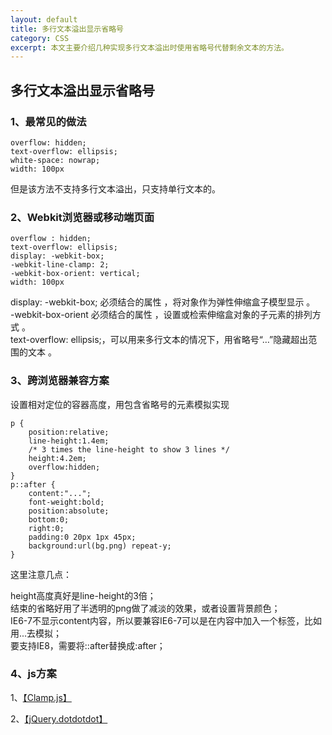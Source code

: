 ```yaml
---
layout: default
title: 多行文本溢出显示省略号
category: CSS
excerpt: 本文主要介绍几种实现多行文本溢出时使用省略号代替剩余文本的方法。
---
```


<h2>多行文本溢出显示省略号</h2>

<h3>1、最常见的做法</h3>

	overflow: hidden;
	text-overflow: ellipsis;
	white-space: nowrap;
	width: 100px
	
但是该方法不支持多行文本溢出，只支持单行文本的。

<h3>2、Webkit浏览器或移动端页面</h3>

	overflow : hidden;
	text-overflow: ellipsis;
	display: -webkit-box;
	-webkit-line-clamp: 2;
	-webkit-box-orient: vertical;
	width: 100px
	
display: -webkit-box; 必须结合的属性 ，将对象作为弹性伸缩盒子模型显示 。<br/>
-webkit-box-orient 必须结合的属性 ，设置或检索伸缩盒对象的子元素的排列方式 。<br/>
text-overflow: ellipsis;，可以用来多行文本的情况下，用省略号“…”隐藏超出范围的文本 。

<h3>3、跨浏览器兼容方案</h3>

设置相对定位的容器高度，用包含省略号的元素模拟实现

	p {
	    position:relative;
	    line-height:1.4em;
	    /* 3 times the line-height to show 3 lines */
	    height:4.2em;
	    overflow:hidden;
	}
	p::after {
	    content:"...";
	    font-weight:bold;
	    position:absolute;
	    bottom:0;
	    right:0;
	    padding:0 20px 1px 45px;
	    background:url(bg.png) repeat-y;
	}	
	
这里注意几点：

height高度真好是line-height的3倍；<br/>
结束的省略好用了半透明的png做了减淡的效果，或者设置背景颜色；<br/>
IE6-7不显示content内容，所以要兼容IE6-7可以是在内容中加入一个标签，比如用<span class="line-clamp">...</span>去模拟；<br/>
要支持IE8，需要将::after替换成:after；

<h3>4、js方案</h3>

1、[【Clamp.js】](https://github.com/josephschmitt/Clamp.js)

2、[【jQuery.dotdotdot】](https://github.com/BeSite/jQuery.dotdotdot)